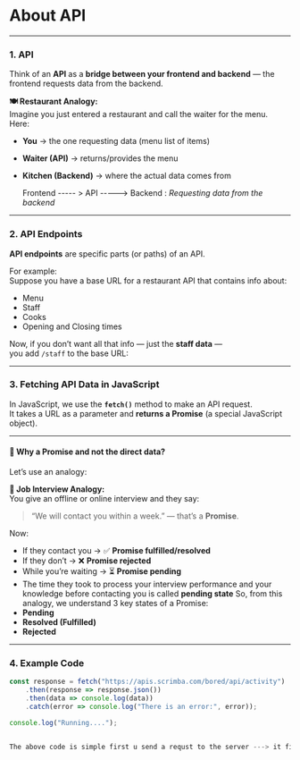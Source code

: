 # **About API**

---

### **1. API**

Think of an **API** as a **bridge between your frontend and backend** — the frontend requests data from the backend.

**🍽️ Restaurant Analogy:**  
Imagine you just entered a restaurant and call the waiter for the menu.  
Here:
- **You** → the one requesting data (menu list of items)
- **Waiter (API)** → returns/provides the menu
- **Kitchen (Backend)** → where the actual data comes from

   Frontend ----- > API -----> Backend : *Requesting data from the backend*



---

### **2. API Endpoints**

**API endpoints** are specific parts (or paths) of an API.

For example:  
Suppose you have a base URL for a restaurant API that contains info about:
- Menu  
- Staff  
- Cooks  
- Opening and Closing times  

Now, if you don’t want all that info — just the **staff data** —  
you add `/staff` to the base URL:




---

### **3. Fetching API Data in JavaScript**

In JavaScript, we use the **`fetch()`** method to make an API request.  
It takes a URL as a parameter and **returns a Promise** (a special JavaScript object).

---

#### **🤔 Why a Promise and not the direct data?**

Let’s use an analogy:

**💼 Job Interview Analogy:**  
You give an offline or online interview and they say:  
> “We will contact you within a week.” — that’s a **Promise**.

Now:
- If they contact you → ✅ **Promise fulfilled/resolved**
- If they don’t → ❌ **Promise rejected**
- While you’re waiting → ⏳ **Promise pending**
- The time they took to process your interview performance and your knowledge before contacting you is called **pending state**
So, from this analogy, we understand 3 key states of a Promise:
- **Pending**
- **Resolved (Fulfilled)**
- **Rejected**

---

### **4. Example Code**

```js
const response = fetch("https://apis.scrimba.com/bored/api/activity")
    .then(response => response.json())
    .then(data => console.log(data))
    .catch(error => console.log("There is an error:", error));

console.log("Running....");


The above code is simple first u send a requst to the server ---> it first returns a promise so to make this process asynchronous ( The remaining code Doesnt wait till the data is fetched For eg; if the fetching the data is taking more time then our "Running...." gets logged out since it is asynchronous it doesnt wait for the data ). *And if our request is resoled ( the data was obtained or present ) then we use .json() method for extracting our data / text from that response ( Note : The responcse contains all info about our data ( req ) , server code like 200 for okay and 500 for internal server error ) so we use json() to simply extract the required data fromt the response object* . And finally we log out the data using *console.log()* . And typically .then() is only executed if our request is *'resolved'* if not we will catch the errors and display them

   